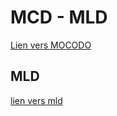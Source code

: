# MCD - MLD

[Lien vers MOCODO](https://www.mocodo.net/?mcd=eNqNT0sKwjAQ3ecUc4AudJudhAgFW7XYlUhJ2wEDzYdkuvBInsOLGYLFrsTNMO_Nm_dmhDMGLSkdkMPgLKGd2WnuJz0o0s5yIE0BCxgVpbooGlTDZ_zwyJg4VpWsL7KATQ0t6UnHpJ9Dxiu7jMU3k4lGyiaz14DROxtVP-Htlwc7t7tDuS__CdvCciljnK20HKwzBfjweuYGjdJTAcZRN2LnVYzpW3935NLeG8OMZAI=
)

## MLD

[lien vers mld](./mld.drawio)

